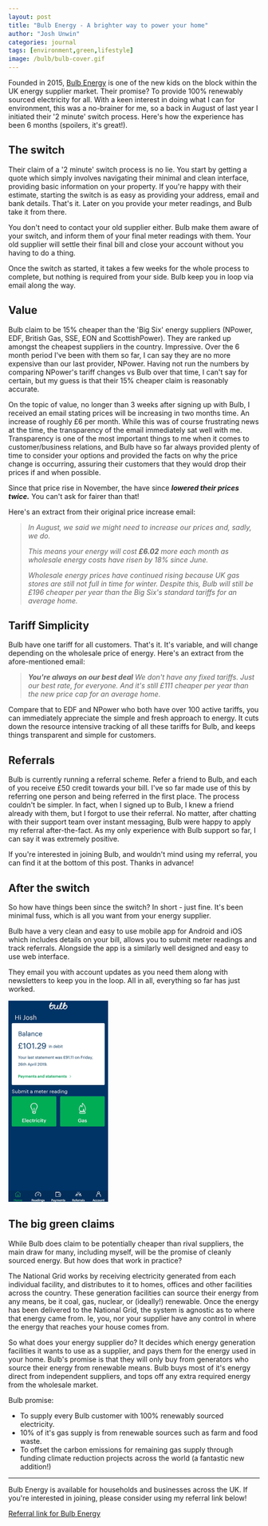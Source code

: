 ```yaml
---
layout: post
title: "Bulb Energy - A brighter way to power your home"
author: "Josh Unwin"
categories: journal
tags: [environment,green,lifestyle]
image: /bulb/bulb-cover.gif
---
```


Founded in 2015, [Bulb Energy](http://bulb.co.uk/refer/joshu9503) is one of the new kids on the block within the UK energy supplier market. Their promise? To provide 100% renewably sourced electricity for all. With a keen interest in doing what I can for environment, this was a no-brainer for me, so a back in August of last year I initiated their '2 minute' switch process. Here's how the experience has been 6 months (spoilers, it's great!).


## The switch

Their claim of a '2 minute' switch process is no lie. You start by getting a quote which simply involves navigating their minimal and clean interface, providing basic information on your property. If you're happy with their estimate, starting the switch is as easy as providing your address, email and bank details. That's it. Later on you provide your meter readings, and Bulb take it from there.

You don't need to contact your old supplier either. Bulb make them aware of your switch, and inform them of your final meter readings with them. Your old supplier will settle their final bill and close your account without you having to do a thing.

Once the switch as started, it takes a few weeks for the whole process to complete, but nothing is required from your side. Bulb keep you in loop via email along the way.


## Value
Bulb claim to be 15% cheaper than the 'Big Six' energy suppliers (NPower, EDF, British Gas, SSE, EON and ScottishPower). They are ranked up amongst the cheapest suppliers in the country. Impressive. Over the 6 month period I've been with them so far, I can say they are no more expensive than our last provider, NPower. Having not run the numbers by comparing NPower's tariff changes vs Bulb over that time, I can't say for certain, but my guess is that their 15% cheaper claim is reasonably accurate.

On the topic of value, no longer than 3 weeks after signing up with Bulb, I received an email stating prices will be increasing in two months time. An increase of roughly £6 per month. While this was of course frustrating news at the time, the transparency of the email immediately sat well with me. Transparency is one of the most important things to me when it comes to customer/business relations, and Bulb have so far always provided plenty of time to consider your options and provided the facts on why the price change is occurring, assuring their customers that they would drop their prices if and when possible.

Since that price rise in November, the have since **_lowered their prices twice._** You can't ask for fairer than that!

Here's an extract from their original price increase email:

> _In August, we said we might need to increase our prices and, sadly, we do._
>
>
>
> _This means your energy will cost_ **_£6.02_** _more each month as wholesale energy costs have risen by 18% since June._
>
>
>
> _Wholesale energy prices have continued rising because UK gas stores are still not full in time for winter. Despite this,_ _Bulb_ _will
> still be £196 cheaper per year than the Big Six's standard tariffs for
> an average home._



## Tariff Simplicity

Bulb have one tariff for all customers. That's it. It's variable, and will change depending on the wholesale price of energy. Here's an extract from the afore-mentioned email:

> **_You're always on our best deal_**
> _We don't have any fixed tariffs. Just our best rate, for everyone. And it's still £111 cheaper per year than the new price cap for an
> average home._


Compare that to EDF and NPower who both have over 100 active tariffs, you can immediately appreciate the simple and fresh approach to energy. It cuts down the resource intensive tracking of all these tariffs for Bulb, and keeps things transparent and simple for customers.



## Referrals
Bulb is currently running a referral scheme. Refer a friend to Bulb, and each of you receive £50 credit towards your bill. I've so far made use of this by referring one person and being referred in the first place. The process couldn't be simpler. In fact, when I signed up to Bulb, I knew a friend already with them, but I forgot to use their referral. No matter, after chatting with their support team over instant messaging, Bulb were happy to apply my referral after-the-fact.
As my only experience with Bulb support so far, I can say it was extremely positive.

If you're interested in joining Bulb, and wouldn't mind using my referral, you can find it at the bottom of this post. Thanks in advance!



## After the switch
So how have things been since the switch? In short - just fine. It's been minimal fuss, which is all you want from your energy supplier.

Bulb have a very clean and easy to use mobile app for Android and iOS which includes details on your bill, allows you to submit meter readings and track referrals. Alongside the app is a similarly well designed and easy to use web interface.

They email you with account updates as you need them along with newsletters to keep you in the loop. All in all, everything so far has just worked.

  ![A screenshot from Bulb's Android app](/assets/img/bulb/bulb-android-app.png)

## The big green claims

While Bulb does claim to be potentially cheaper than rival suppliers, the main draw for many, including myself, will be the promise of cleanly sourced energy. But how does that work in practice?

The National Grid works by receiving electricity generated from each individual facility, and distributes to it to homes, offices and other facilities across the country. These generation facilities can source their energy from any means, be it coal, gas, nuclear, or (ideally!) renewable. Once the energy has been delivered to the National Grid, the system is agnostic as to where that energy came from. Ie, you, nor your supplier have any control in where the energy that reaches your house comes from.

So what does your energy supplier do? It decides which energy generation facilities it wants to use as a supplier, and pays them for the energy used in your home. Bulb's promise is that they will only buy from generators who source their energy from renewable means. Bulb buys most of it's energy direct from independent suppliers, and tops off any extra required energy from the wholesale market.

Bulb promise:
 - To supply every Bulb customer with 100% renewably sourced electricity.
 - 10% of it's gas supply is from renewable sources such as farm and food waste.
 - To offset the carbon emissions for remaining gas supply through funding climate reduction projects across the world (a fantastic new addition!)


 ------


Bulb Energy is available for households and businesses across the UK. If you're interested in joining, please consider using my referral link below!

[Referral link for Bulb Energy](http://bulb.co.uk/refer/joshu9503)
